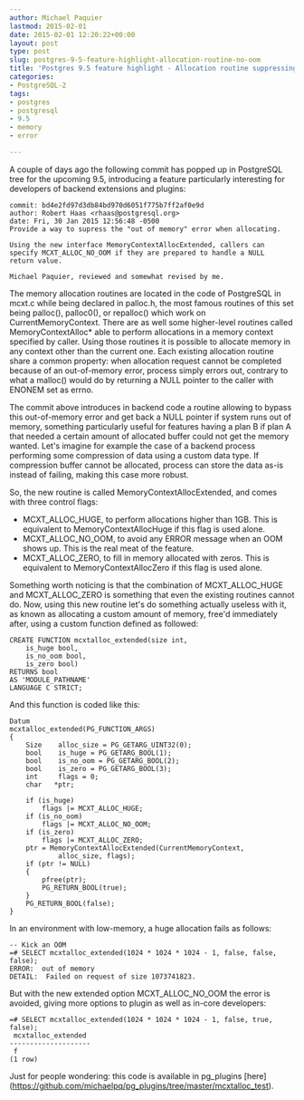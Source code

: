 ```yaml
---
author: Michael Paquier
lastmod: 2015-02-01
date: 2015-02-01 12:20:22+00:00
layout: post
type: post
slug: postgres-9-5-feature-highlight-allocation-routine-no-oom
title: 'Postgres 9.5 feature highlight - Allocation routine suppressing OOM error'
categories:
- PostgreSQL-2
tags:
- postgres
- postgresql
- 9.5
- memory
- error

---
```


A couple of days ago the following commit has popped up in PostgreSQL
tree for the upcoming 9.5, introducing a feature particularly interesting
for developers of backend extensions and plugins:

    commit: bd4e2fd97d3db84bd970d6051f775b7ff2af0e9d
    author: Robert Haas <rhaas@postgresql.org>
    date: Fri, 30 Jan 2015 12:56:48 -0500
    Provide a way to supress the "out of memory" error when allocating.

    Using the new interface MemoryContextAllocExtended, callers can
    specify MCXT_ALLOC_NO_OOM if they are prepared to handle a NULL
    return value.

    Michael Paquier, reviewed and somewhat revised by me.

The memory allocation routines are located in the code of PostgreSQL
in mcxt.c while being declared in palloc.h, the most famous routines
of this set being palloc(), palloc0(), or repalloc() which work on
CurrentMemoryContext. There are as well some higher-level routines called
MemoryContextAlloc* able to perform allocations in a memory context
specified by caller. Using those routines it is possible to allocate
memory in any context other than the current one. Each existing allocation
routine share a common property: when allocation request cannot be
completed because of an out-of-memory error, process simply errors out,
contrary to what a malloc() would do by returning a NULL pointer to the
caller with ENONEM set as errno.

The commit above introduces in backend code a routine allowing to bypass
this out-of-memory error and get back a NULL pointer if system runs out
of memory, something particularly useful for features having a plan B
if plan A that needed a certain amount of allocated buffer could not
get the memory wanted. Let's imagine for example the case of a backend
process performing some compression of data using a custom data type.
If compression buffer cannot be allocated, process can store the data
as-is instead of failing, making this case more robust.

So, the new routine is called MemoryContextAllocExtended, and comes
with three control flags:

  * MCXT\_ALLOC\_HUGE, to perform allocations higher than 1GB. This is
  equivalent to MemoryContextAllocHuge if this flag is used alone.
  * MCXT\_ALLOC\_NO\_OOM, to avoid any ERROR message when an OOM shows
  up. This is the real meat of the feature.
  * MCXT\_ALLOC\_ZERO, to fill in memory allocated with zeros. This
  is equivalent to MemoryContextAllocZero if this flag is used alone.

Something worth noticing is that the combination of MCXT\_ALLOC\_HUGE
and MCXT\_ALLOC\_ZERO is something that even the existing routines
cannot do. Now, using this new routine let's do something actually useless
with it, as known as allocating a custom amount of memory, free'd
immediately after, using a custom function defined as followed:

    CREATE FUNCTION mcxtalloc_extended(size int,
        is_huge bool,
        is_no_oom bool,
        is_zero bool)
    RETURNS bool
    AS 'MODULE_PATHNAME'
    LANGUAGE C STRICT; 

And this function is coded like this:

    Datum
    mcxtalloc_extended(PG_FUNCTION_ARGS)
    {
        Size    alloc_size = PG_GETARG_UINT32(0);
        bool    is_huge = PG_GETARG_BOOL(1);
        bool    is_no_oom = PG_GETARG_BOOL(2);
        bool    is_zero = PG_GETARG_BOOL(3);
        int     flags = 0;
        char   *ptr;

        if (is_huge)
            flags |= MCXT_ALLOC_HUGE;
        if (is_no_oom)
            flags |= MCXT_ALLOC_NO_OOM;
        if (is_zero)
            flags |= MCXT_ALLOC_ZERO;
        ptr = MemoryContextAllocExtended(CurrentMemoryContext,
                alloc_size, flags);
        if (ptr != NULL)
        {
            pfree(ptr);
            PG_RETURN_BOOL(true);
        }
        PG_RETURN_BOOL(false);
    }

In an environment with low-memory, a huge allocation fails as follows:

    -- Kick an OOM
    =# SELECT mcxtalloc_extended(1024 * 1024 * 1024 - 1, false, false, false);
    ERROR:  out of memory
    DETAIL:  Failed on request of size 1073741823.

But with the new extended option MCXT\_ALLOC\_NO\_OOM the error is avoided,
giving more options to plugin as well as in-core developers:

    =# SELECT mcxtalloc_extended(1024 * 1024 * 1024 - 1, false, true, false);
     mcxtalloc_extended
    --------------------
     f
    (1 row)

Just for people wondering: this code is available in pg\_plugins [here]
(https://github.com/michaelpq/pg_plugins/tree/master/mcxtalloc_test).
